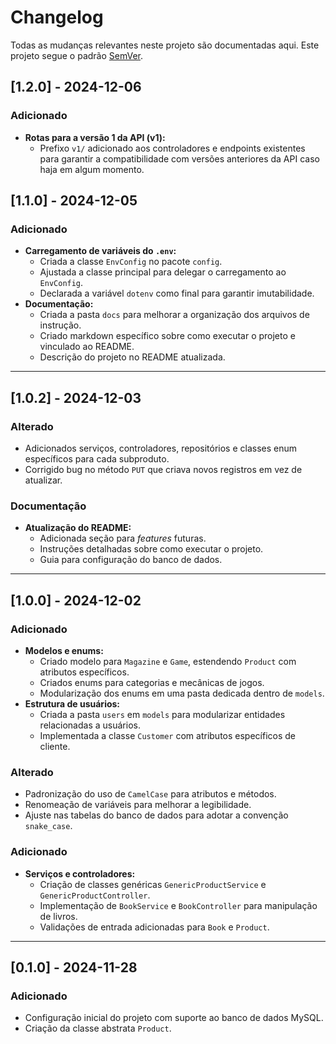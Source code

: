 # Changelog

Todas as mudanças relevantes neste projeto são documentadas aqui. Este projeto segue o padrão [SemVer](https://semver.org/lang/PT-BR/).

## [1.2.0] - 2024-12-06
### Adicionado
- **Rotas para a versão 1 da API (v1):**
    - Prefixo `v1/` adicionado aos controladores e endpoints existentes para garantir a compatibilidade com versões anteriores da API caso haja em algum momento.

## [1.1.0] - 2024-12-05
### Adicionado
- **Carregamento de variáveis do `.env`:**
  - Criada a classe `EnvConfig` no pacote `config`.
  - Ajustada a classe principal para delegar o carregamento ao `EnvConfig`.
  - Declarada a variável `dotenv` como final para garantir imutabilidade.
- **Documentação:**
  - Criada a pasta `docs` para melhorar a organização dos arquivos de instrução.
  - Criado markdown específico sobre como executar o projeto e vinculado ao README.
  - Descrição do projeto no README atualizada.

---

## [1.0.2] - 2024-12-03
### Alterado
- Adicionados serviços, controladores, repositórios e classes enum específicos para cada subproduto.
- Corrigido bug no método `PUT` que criava novos registros em vez de atualizar.

### Documentação
- **Atualização do README:**
  - Adicionada seção para *features* futuras.
  - Instruções detalhadas sobre como executar o projeto.
  - Guia para configuração do banco de dados.

---

## [1.0.0] - 2024-12-02
### Adicionado
- **Modelos e enums:**
  - Criado modelo para `Magazine` e `Game`, estendendo `Product` com atributos específicos.
  - Criados enums para categorias e mecânicas de jogos.
  - Modularização dos enums em uma pasta dedicada dentro de `models`.
- **Estrutura de usuários:**
  - Criada a pasta `users` em `models` para modularizar entidades relacionadas a usuários.
  - Implementada a classe `Customer` com atributos específicos de cliente.

### Alterado
- Padronização do uso de `CamelCase` para atributos e métodos.
- Renomeação de variáveis para melhorar a legibilidade.
- Ajuste nas tabelas do banco de dados para adotar a convenção `snake_case`.

### Adicionado
- **Serviços e controladores:**
  - Criação de classes genéricas `GenericProductService` e `GenericProductController`.
  - Implementação de `BookService` e `BookController` para manipulação de livros.
  - Validações de entrada adicionadas para `Book` e `Product`.

---

## [0.1.0] - 2024-11-28
### Adicionado
- Configuração inicial do projeto com suporte ao banco de dados MySQL.
- Criação da classe abstrata `Product`.
